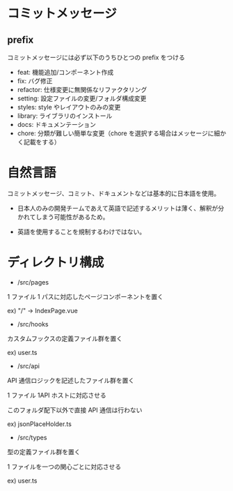 # コミットメッセージ

## prefix

コミットメッセージには必ず以下のうちひとつの prefix をつける

- feat: 機能追加/コンポーネント作成
- fix: バグ修正
- refactor: 仕様変更に無関係なリファクタリング
- setting: 設定ファイルの変更/フォルダ構成変更
- styles: style やレイアウトのみの変更
- library: ライブラリのインストール
- docs: ドキュメンテーション
- chore: 分類が難しい簡単な変更（chore を選択する場合はメッセージに細かく記載をする）

# 自然言語

コミットメッセージ、コミット、ドキュメントなどは基本的に日本語を使用。

- 日本人のみの開発チームであえて英語で記述するメリットは薄く、解釈が分かれてしまう可能性があるため。

- 英語を使用することを規制するわけではない。

# ディレクトリ構成

- /src/pages

1 ファイル 1 パスに対応したページコンポーネントを置く

ex) "/" → IndexPage.vue

- /src/hooks

カスタムフックスの定義ファイル群を置く

ex) user.ts

- /src/api

API 通信ロジックを記述したファイル群を置く

1 ファイル 1API ホストに対応させる

このフォルダ配下以外で直接 API 通信は行わない

ex) jsonPlaceHolder.ts

- /src/types

型の定義ファイル群を置く

1 ファイルを一つの関心ごとに対応させる

ex) user.ts
